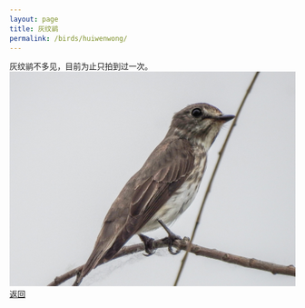 ```yaml
---
layout: page
title: 灰纹鹟
permalink: /birds/huiwenwong/
---
```

灰纹鹟不多见，目前为止只拍到过一次。
![](../picture/灰纹鹟/DSCN1671.jpg)
[返回](../../)
